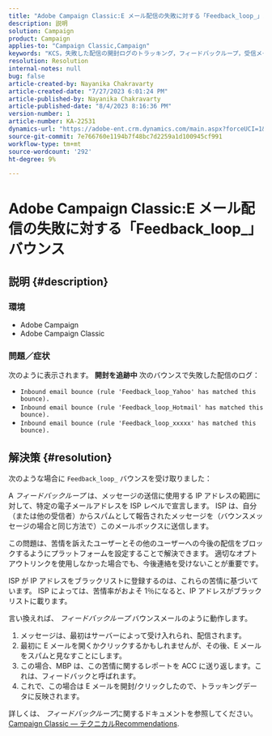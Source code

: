 ```yaml
---
title: "Adobe Campaign Classic:E メール配信の失敗に対する「Feedback_loop_」バウンス"
description: 説明
solution: Campaign
product: Campaign
applies-to: "Campaign Classic,Campaign"
keywords: "KCS，失敗した配信の開封ログのトラッキング，フィードバックループ，受信メールのバウンス， ACC, "
resolution: Resolution
internal-notes: null
bug: false
article-created-by: Nayanika Chakravarty
article-created-date: "7/27/2023 6:01:24 PM"
article-published-by: Nayanika Chakravarty
article-published-date: "8/4/2023 8:16:36 PM"
version-number: 1
article-number: KA-22531
dynamics-url: "https://adobe-ent.crm.dynamics.com/main.aspx?forceUCI=1&pagetype=entityrecord&etn=knowledgearticle&id=ede15597-a72c-ee11-bdf4-6045bd006149"
source-git-commit: 7e766760e1194b7f48bc7d2259a1d100945cf991
workflow-type: tm+mt
source-wordcount: '292'
ht-degree: 9%

---
```


# Adobe Campaign Classic:E メール配信の失敗に対する「Feedback_loop_」バウンス

## 説明 {#description}


### 環境

- Adobe Campaign
- Adobe Campaign Classic


### 問題／症状

次のように表示されます。 <b>開封を追跡中</b> 次のバウンスで失敗した配信のログ：

- `Inbound email bounce (rule 'Feedback_loop_Yahoo' has matched this bounce).`
- `Inbound email bounce (rule 'Feedback_loop_Hotmail' has matched this bounce).`
- `Inbound email bounce (rule 'Feedback_loop_xxxxx' has matched this bounce).`



## 解決策 {#resolution}


次のような場合に `Feedback_loop_` バウンスを受け取りました：

A *フィードバックループ* は、メッセージの送信に使用する IP アドレスの範囲に対して、特定の電子メールアドレスを ISP レベルで宣言します。 ISP は、自分（または他の受信者）からスパムとして報告されたメッセージを（バウンスメッセージの場合と同じ方法で）このメールボックスに送信します。

この問題は、苦情を訴えたユーザーとその他のユーザーへの今後の配信をブロックするようにプラットフォームを設定することで解決できます。 適切なオプトアウトリンクを使用しなかった場合でも、今後連絡を受けないことが重要です。

ISP が IP アドレスをブラックリストに登録するのは、これらの苦情に基づいています。 ISP によっては、苦情率がおよそ 1％になると、IP アドレスがブラックリストに載ります。

言い換えれば、 *フィードバックループ* バウンスメールのように動作します。

1. メッセージは、最初はサーバーによって受け入れられ、配信されます。
2. 最初に E メールを開くかクリックするかもしれませんが、その後、E メールをスパムと見なすことにします。
3. この場合、MBP は、この苦情に関するレポートを ACC に送り返します。これは、フィードバックと呼ばれます。
4. これで、この場合は E メールを開封/クリックしたので、トラッキングデータに反映されます。


詳しくは、 *フィードバックループ*&#x200B;に関するドキュメントを参照してください。 [Campaign Classic — テクニカルRecommendations](https://experienceleague.adobe.com/docs/deliverability-learn/deliverability-best-practice-guide/additional-resources/campaign/acc-technical-recommendations.html?lang=en#feedback-loop-acc).
